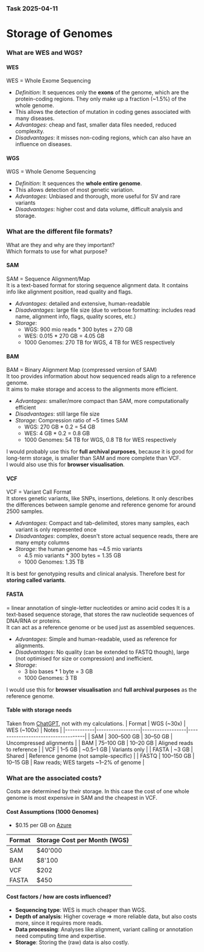 ### Task 2025-04-11
# Storage of Genomes

### What are WES and WGS?
#### WES
WES = Whole Exome Sequencing
- *Definition*: It sequences only the **exons** of the genome, which are the protein-coding regions. They only make up a fraction (~1.5%) of the whole genome. 
- This allows the detection of mutation in coding genes associated with many diseases. 
- *Advantages*: cheap and fast, smaller data files needed, reduced complexity. 
- *Disadvantages*: it misses non-coding regions, which can also have an influence on diseases.
#### WGS
WGS = Whole Genome Sequencing
- *Definition*: It sequences the **whole entire genome**.
- This allows detection of most genetic variation.
- *Advantages*: Unbiased and thorough, more useful for SV and rare variants
- *Disadvantages*: higher cost and data volume, difficult analysis and storage.

### What are the different file formats?
What are they and why are they important? \
Which formats to use for what purpose?
#### SAM
SAM = Sequence Alignment/Map \
It is a text-based format for storing sequence alignment data. It contains info like alignment position, read quality and flags.
- *Advantages*: detailed and extensive, human-readable
- *Disadvantages*: large file size (due to verbose formatting: includes read name, alignment info, flags, quality scores, etc.)
- *Storage*: 
    - WGS: 900 mio reads * 300 bytes = 270 GB
    - WES: 0.015 * 270 GB = 4.05 GB
    - 1000 Genomes: 270 TB for WGS, 4 TB for WES respectively

#### BAM
BAM = Binary Alignment Map (compressed version of SAM) \
It too provides information about how sequenced reads align to a reference genome. \
It aims to make storage and access to the alignments more efficient. 
- *Advantages*: smaller/more compact than SAM, more computationally efficient
- *Disadvantages*: still large file size
- *Storage*: Compression ratio of ~5 times SAM
    - WGS: 270 GB * 0.2 = 54 GB
    - WES: 4 GB * 0.2 = 0.8 GB
    - 1000 Genomes: 54 TB for WGS, 0.8 TB for WES respectively

I would probably use this for **full archival purposes**, because it is good for long-term storage, is smaller than SAM and more complete than VCF.\
I would also use this for **browser visualisation**. 
#### VCF
VCF = Variant Call Format \
It stores genetic variants, like SNPs, insertions, deletions. It only describes the differences between sample genome and reference genome for around 2500 samples. 
- *Advantages*: Compact and tab-delimited, stores many samples, each variant is only represented once
- *Disadvantages*: complex, doesn't store actual sequence reads, there are many empty columns
- *Storage*: the human genome has ~4.5 mio variants
    - 4.5 mio variants * 300 bytes = 1.35 GB
    - 1000 Genomes: 1.35 TB

It is best for genotyping results and clinical analysis. Therefore best for **storing called variants**. 
#### FASTA
= linear annotation of single-letter nucleotides or amino acid codes
It is a text-based sequence storage, that stores the raw nucleotide sequences of DNA/RNA or proteins. \
It can act as a reference genome or be used just as assembled sequences. 
- *Advantages*: Simple and human-readable, used as reference for alignments.
- *Disadvantages*: No quality (can be extended to FASTQ though), large (not optimised for size or compression) and inefficient.
- *Storage*: 
    - 3 bio bases * 1 byte = 3 GB
    - 1000 Genomes: 3 TB

I would use this for **browser visualisation** and **full archival purposes** as the reference genome. 

#### Table with storage needs
Taken from [ChatGPT](https://chatgpt.com/), not with my calculations. 
| Format     | WGS (~30x)      | WES (~100x)     | Notes                             |
|------------|------------------|------------------|------------------------------------|
| SAM        | 300–500 GB         | 30–50 GB          | Uncompressed alignments |
| BAM        | 75–100 GB        | 10–20 GB         | Aligned reads to reference |
| VCF        | 1–5 GB           | ~0.5–1 GB        | Variants only                      |
| FASTA      | ~3 GB            | Shared           | Reference genome (not sample-specific) |
| FASTQ      | 100–150 GB       | 10–15 GB         | Raw reads; WES targets ~1–2% of genome |

### What are the associated costs?
Costs are determined by their storage. In this case the cost of one whole genome is most expensive in SAM and the cheapest in VCF. 
#### Cost Assumptions (1000 Genomes)
- $0.15 per GB on [Azure](https://azure.microsoft.com/en-us/pricing/details/storage/blobs/)

| Format | Storage Cost per Month (WGS) |
|--------|------------------------------|
| SAM    | $40'000                      | 
| BAM    | $8'100                       | 
| VCF    | $202                         | 
| FASTA  | $450                         |

#### Cost factors / how are costs influenced?
- **Sequencing type**: WES is much cheaper than WGS. 
- **Depth of analysis**: Higher coverage => more reliable data, but also costs more, since it requires more reads. 
- **Data processing**: Analyses like alignment, variant calling or annotation need computing time and expertise.
- **Storage**: Storing the (raw) data is also costly. 
